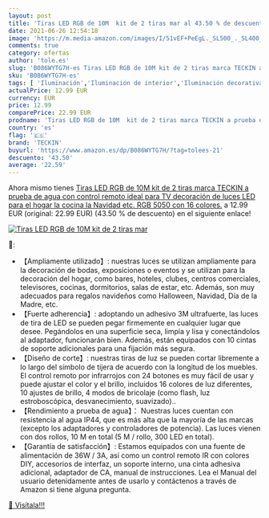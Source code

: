 ```yaml
---
layout: post
title: 'Tiras LED RGB de 10M  kit de 2 tiras mar al 43.50 % de descuento'
date: 2021-06-26 12:54:18
image: 'https://m.media-amazon.com/images/I/51vEF+PeEgL._SL500_._SL400_.jpg'
comments: true
category: ofertas
author: 'tole.es'
slug: 'B086WYTG7H-es Tiras LED RGB de 10M kit de 2 tiras marca TECKIN a prueba...'
sku: 'B086WYTG7H-es'
tags: [ 'Iluminación','Iluminación de interior','Iluminación decorativa y para usos específicos de interior','Tiras LED de interior','navidad','teckin', ]
actualPrice: 12.99 EUR
currency: EUR
price: 12.99
comparePrice: 22.99 EUR
prodname: 'Tiras LED RGB de 10M  kit de 2 tiras marca TECKIN a prueba de agua con control remoto  ideal para TV  decoración de luces LED para el hogar  la cocina  la Navidad  etc.  RGB 5050 con 16 colores.'
country: 'es'
flag: '🇪🇸'
brand: 'TECKIN'
buyurl: 'https://www.amazon.es/dp/B086WYTG7H/?tag=tolees-21'
descuento: '43.50'
average: '22.59'
---
```


Ahora mismo tienes [Tiras LED RGB de 10M  kit de 2 tiras marca TECKIN a prueba de agua con control remoto  ideal para TV  decoración de luces LED para el hogar  la cocina  la Navidad  etc.  RGB 5050 con 16 colores.](https://www.amazon.es/dp/B086WYTG7H/?tag=tolees-21) a 12.99 EUR (original: 22.99 EUR) (43.50 %  de descuento) en el siguiente enlace!

[![Tiras LED RGB de 10M  kit de 2 tiras mar](https://m.media-amazon.com/images/I/51vEF+PeEgL._SL500_._SL400_.jpg)](https://www.amazon.es/dp/B086WYTG7H/?tag=tolees-21)

🔎:

- 【Ampliamente utilizado】: nuestras luces se utilizan ampliamente para la decoración de bodas, exposiciones o eventos y se utilizan para la decoración del hogar, como bares, hoteles, clubes, centros comerciales, televisores, cocinas, dormitorios, salas de estar, etc. Además, son muy adecuados para regalos navideños como Halloween, Navidad, Día de la Madre, etc.
- 【Fuerte adherencia】: adoptando un adhesivo 3M ultrafuerte, las luces de tira de LED se pueden pegar firmemente en cualquier lugar que desee. Pegándolos en una superficie seca, limpia y lisa y conectándolos al adaptador, funcionarán bien. Además, están equipados con 10 cintas de soporte adicionales para una fijación más segura.
- 【Diseño de corte】: nuestras tiras de luz se pueden cortar libremente a lo largo del símbolo de tijera de acuerdo con la longitud de los muebles. El control remoto por infrarrojos con 24 botones es muy fácil de usar y puede ajustar el color y el brillo, incluidos 16 colores de luz diferentes, 10 ajustes de brillo, 4 modos de bricolaje (como flash, luz estroboscópica, desvanecimiento, suavizado)..
- 【Rendimiento a prueba de agua】： Nuestras luces cuentan con resistencia al agua IP44, que es más alta que la mayoría de las marcas (excepto los adaptadores y controladores de potencia). Las luces vienen con dos rollos, 10 M en total (5 M / rollo, 300 LED en total).
- 【Garantía de satisfacción】: Estamos equipados con una fuente de alimentación de 36W / 3A, así como un control remoto IR con colores DIY, accesorios de interfaz, un soporte interno, una cinta adhesiva adicional, adaptador de CA, manual de instrucciones. Lea el Manual del usuario detenidamente antes de usarlo y contáctenos a través de Amazon si tiene alguna pregunta.

[🛒 Visítala!!!](https://www.amazon.es/dp/B086WYTG7H/?tag=tolees-21)
